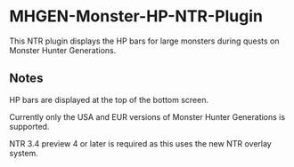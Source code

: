 # MHGEN-Monster-HP-NTR-Plugin

This NTR plugin displays the HP bars for large monsters during quests on Monster Hunter Generations.

## Notes

HP bars are displayed at the top of the bottom screen.

Currently only the USA and EUR versions of Monster Hunter Generations is supported.

NTR 3.4 preview 4 or later is required as this uses the new NTR overlay system.


